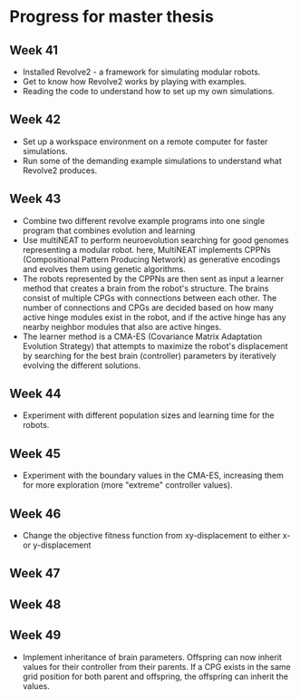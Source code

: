 # Progress for master thesis

## Week 41
- Installed Revolve2 - a framework for simulating modular robots.
- Get to know how Revolve2 works by playing with examples.
- Reading the code to understand how to set up my own simulations.

## Week 42
- Set up a workspace environment on a remote computer for faster simulations.
- Run some of the demanding example simulations to understand what Revolve2 produces.

## Week 43
- Combine two different revolve example programs into one single program that combines evolution and learning
- Use multiNEAT to perform neuroevolution searching for good genomes representing a modular robot. here, MultiNEAT implements CPPNs (Compositional Pattern Producing Network) as generative encodings and evolves them using genetic algorithms.
- The robots represented by the CPPNs are then sent as input a learner method that creates a brain from the robot's structure. The brains consist of multiple CPGs with connections between each other. The number of connections and CPGs are decided based on how many active hinge modules exist in the robot, and if the active hinge has any nearby neighbor modules that also are active hinges.
- The learner method is a CMA-ES (Covariance Matrix Adaptation Evolution Strategy) that attempts to maximize the robot's displacement by searching for the best brain  (controller) parameters by iteratively evolving the different solutions.

## Week 44
- Experiment with different population sizes and learning time for the robots.

## Week 45
- Experiment with the boundary values in the CMA-ES, increasing them for more exploration (more "extreme" controller values).

## Week 46
- Change the objective fitness function from xy-displacement to either x- or y-displacement

## Week 47

## Week 48

## Week 49
- Implement inheritance of brain parameters. Offspring can now inherit values for their controller from their parents. If a CPG exists in the same grid position for both parent and offspring, the offspring can inherit the values. 


